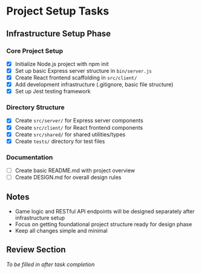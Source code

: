 # Project Setup Tasks

## Infrastructure Setup Phase

### Core Project Setup
- [x] Initialize Node.js project with npm init
- [x] Set up basic Express server structure in `bin/server.js`
- [x] Create React frontend scaffolding in `src/client/`
- [x] Add development infrastructure (.gitignore, basic file structure)
- [x] Set up Jest testing framework

### Directory Structure
- [x] Create `src/server/` for Express server components
- [x] Create `src/client/` for React frontend components
- [x] Create `src/shared/` for shared utilities/types
- [x] Create `tests/` directory for test files

### Documentation
- [ ] Create basic README.md with project overview
- [ ] Create DESIGN.md for overall design rules

## Notes
- Game logic and RESTful API endpoints will be designed separately after infrastructure setup
- Focus on getting foundational project structure ready for design phase
- Keep all changes simple and minimal

## Review Section
*To be filled in after task completion*